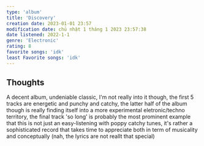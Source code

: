 ```yaml
---
type: 'album'
title: 'Discovery'
creation date: 2023-01-01 23:57
modification date: chủ nhật 1 tháng 1 2023 23:57:38
date listened: 2022-1-1
genre: 'Electronic'
rating: 8
favorite songs: 'idk'
least Favorite songs: 'idk'
---
```

## Thoughts
A decent album, undeniable classic, I'm not really into it though, the first 5 tracks are energetic and punchy and catchy, the latter half of the album though is really finding itself into a more experimental eletronic/techno territory, the final track 'so long' is probably the most prominent example that this is not just an easy-listening with poppy catchy tunes, it's rather a sophisticated record that takes time to appreciate both in term of musicality and conceptually (nah, the lyrics are not reallt that special)